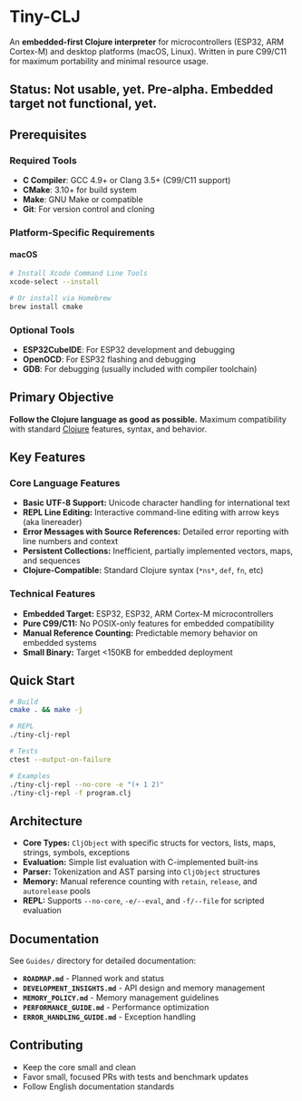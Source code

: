 # Tiny-CLJ

An **embedded-first Clojure interpreter** for microcontrollers (ESP32, ARM Cortex-M) and desktop platforms (macOS, Linux). Written in pure C99/C11 for maximum portability and minimal resource usage.

## Status: Not usable, yet. Pre-alpha. Embedded target not functional, yet.

## Prerequisites

### Required Tools
- **C Compiler**: GCC 4.9+ or Clang 3.5+ (C99/C11 support)
- **CMake**: 3.10+ for build system
- **Make**: GNU Make or compatible
- **Git**: For version control and cloning

### Platform-Specific Requirements

#### macOS
```bash
# Install Xcode Command Line Tools
xcode-select --install

# Or install via Homebrew
brew install cmake
```


### Optional Tools
- **ESP32CubeIDE**: For ESP32 development and debugging
- **OpenOCD**: For ESP32 flashing and debugging
- **GDB**: For debugging (usually included with compiler toolchain)

## Primary Objective
**Follow the Clojure language as good as possible.** Maximum compatibility with standard [Clojure](https://clojure.org) features, syntax, and behavior.

## Key Features

### Core Language Features
- **Basic UTF-8 Support:** Unicode character handling for international text
- **REPL Line Editing:** Interactive command-line editing with arrow keys (aka linereader)
- **Error Messages with Source References:** Detailed error reporting with line numbers and context
- **Persistent Collections:** Inefficient, partially implemented vectors, maps, and sequences
- **Clojure-Compatible:** Standard Clojure syntax (`*ns*`, `def`, `fn`, etc)

### Technical Features
- **Embedded Target:** ESP32, ESP32, ARM Cortex-M microcontrollers
- **Pure C99/C11:** No POSIX-only features for embedded compatibility
- **Manual Reference Counting:** Predictable memory behavior on embedded systems
- **Small Binary:** Target <150KB for embedded deployment

## Quick Start

```bash
# Build
cmake . && make -j

# REPL
./tiny-clj-repl

# Tests
ctest --output-on-failure

# Examples
./tiny-clj-repl --no-core -e "(+ 1 2)"
./tiny-clj-repl -f program.clj
```

## Architecture
- **Core Types:** `CljObject` with specific structs for vectors, lists, maps, strings, symbols, exceptions
- **Evaluation:** Simple list evaluation with C-implemented built-ins
- **Parser:** Tokenization and AST parsing into `CljObject` structures
- **Memory:** Manual reference counting with `retain`, `release`, and `autorelease` pools
- **REPL:** Supports `--no-core`, `-e/--eval`, and `-f/--file` for scripted evaluation

## Documentation
See `Guides/` directory for detailed documentation:
- **`ROADMAP.md`** - Planned work and status
- **`DEVELOPMENT_INSIGHTS.md`** - API design and memory management
- **`MEMORY_POLICY.md`** - Memory management guidelines
- **`PERFORMANCE_GUIDE.md`** - Performance optimization
- **`ERROR_HANDLING_GUIDE.md`** - Exception handling

## Contributing
- Keep the core small and clean
- Favor small, focused PRs with tests and benchmark updates
- Follow English documentation standards